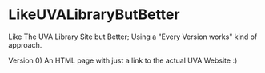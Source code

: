 # LikeUVALibraryButBetter
Like The UVA Library Site but Better; Using a "Every Version works" kind of approach.

Version 0) An HTML page with just a link to the actual UVA Website :)
